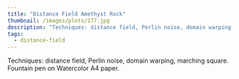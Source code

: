 ```yaml
---
title: "Distance Field Amethyst Rock"
thumbnail: /images/plots/277.jpg
description: "Techniques: distance field, Perlin noise, domain warping, marching square. Fountain pen on Watercolor A4 paper."
tags:
  - distance-field
---
```


Techniques: distance field, Perlin noise, domain warping, marching square. Fountain pen on Watercolor A4 paper.
